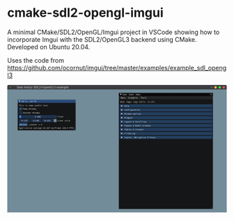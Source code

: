 # cmake-sdl2-opengl-imgui
A minimal CMake/SDL2/OpenGL/Imgui project in VSCode showing how to incorporate
Imgui with the SDL2/OpenGL3 backend using CMake. Developed on Ubuntu 20.04.

Uses the code from
https://github.com/ocornut/imgui/tree/master/examples/example_sdl_opengl3

![screenshot](screenshot.png)
